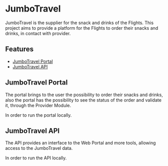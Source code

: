 # **JumboTravel**

JumboTravel is the supplier for the snack and drinks of the Flights. This project aims to provide a platform for the Flights to order their snacks and drinks, in contact with provider.

## **Features**

* [JumboTravel Portal](#jumbotravel-portal)
* [JumboTravel API](#jumbotravel-api)


## **JumboTravel Portal**

The portal brings to the user the possibility to order their snacks and drinks, also the portal has the possibility to see the status of the order and validate it, through the Provider Module.

In order to run the portal locally.
<!-- TODO Show steps -->

## **JumboTravel API**

The API provides an interface to the Web Portal and more tools, allowing access to the JumboTravel data.

In order to run the API locally.
<!-- TODO Show steps -->